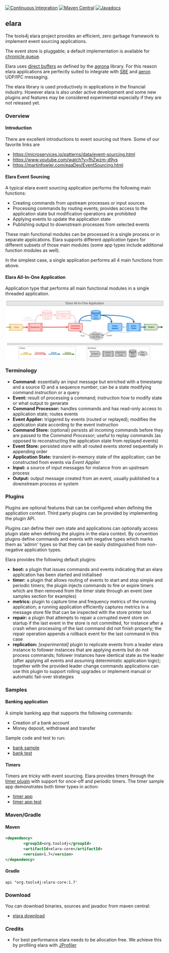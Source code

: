 [![Continuous Integration](https://github.com/tools4j/elara/workflows/Continuous%20Integration/badge.svg)](https://github.com/tools4j/elara/actions?query=workflow%3A%22Continuous+Integration%22)
[![Maven Central](https://img.shields.io/maven-central/v/org.tools4j/elara-core.svg)](https://search.maven.org/search?q=a:elara-*)
[![Javadocs](http://www.javadoc.io/badge/org.tools4j/elara-core.svg)](http://www.javadoc.io/doc/org.tools4j/elara-core)
## elara
The tools4j elara project provides an efficient, zero garbage framework to implement event sourcing applications.  

The event store is pluggable; a default implementation is available for [chronicle queue](https://github.com/OpenHFT/Chronicle-Queue).
  
Elara uses [direct buffers](https://www.javadoc.io/static/org.agrona/agrona/1.7.1/index.html?org/agrona/DirectBuffer.html) as defined by the [agrona](https://github.com/real-logic/agrona) library.  For this reason elara applications are perfectly suited to integrate with [SBE](https://github.com/real-logic/simple-binary-encoding) and [aeron](https://github.com/real-logic/aeron) UDP/IPC messaging.

The elara library is used productively in applications in the financial industry.  However elara is also under active development and some new plugins and features may be considered experimental especially if they are not released yet.

### Overview

#### Introduction
There are excellent introductions to event sourcing out there.  Some of our favorite links are
* https://microservices.io/patterns/data/event-sourcing.html
* https://www.youtube.com/watch?v=fhZwzm-d9ys
* https://martinfowler.com/eaaDev/EventSourcing.html

#### Elara Event Sourcing
A typical elara event sourcing application performs the following main functions:
* Creating commands from upstream processes or input sources 
* Processing commands by routing events; provides access to the application state but modification operations are prohibited 
* Applying events to update the application state
* Publishing output to downstream processes from selected events

These main functional modules can be processed in a single process or in separate applications.  Elara supports
different _application types_ for different subsets of those main modules (some app types include additional function 
modules as well).

In the simplest case, a single application performs all 4 main functions from above.

#### Elara All-In-One Application

Application type that performs all main functional modules in a single threaded application.

![Elara All-In_One App](./doc/elara-all-in-one-app.jpg)

### Terminology 
* **Command:** essentially an input message but enriched with a timestamp and a source ID and a sequence number; can be a state modifying command instruction or a query
* **Event:** result of processing a command; instruction how to modify state or what output to generate
* **Command Processor:** handles commands and has read-only access to application state; routes events
* **Event Applier:** triggered by events (routed or replayed); modifies the application state according to the event instruction
* **Command Store:** (optional) persists all incoming commands before they are passed to the _Command Processor_; useful to replay commands (as opposed to reconstructing the application state from replayed events) 
* **Event Store:** persisted store with all routed events stored sequentially in appending order
* **Application State:** transient in-memory state of the application;  can be constructed from events via _Event Applier_
* **Input:** a source of input messages for instance from an upstream process
* **Output:** output message created from an event, usually published to a downstream process or system

### Plugins
Plugins are optional features that can be configured when defining the application context.  Third party plugins can be
provided by implementing the plugin API.  

Plugins can define their own state and applications can optionally access plugin state when defining the plugins in the
elara context.  By convention plugins define commands and events with negative types which marks them as 'admin' types 
so that they can be easily distinguished from non-negative application types.

Elara provides the following default plugins:

* **boot:** a plugin that issues commands and events indicating that an elara application has been started and initialised
* **timer:** a plugin that allows routing of events to start and stop simple and periodic timers;  the plugin injects
             commands to fire or expire timers which are then removed from the timer state through an event 
             (see samples section for examples) 
* **metrics:** plugin to capture time and frequency metrics of the running application;  a running application 
               efficiently captures metrics in a message store file that can be inspected with the store printer tool  
* **repair:** a plugin that attempts to repair a corrupted event store on startup if the last event in the store is not 
              committed, for instance after a crash when processing of the last command did not finish properly;  the
              repair operation appends a rollback event for the last command in this case 
* **replication:** *[experimental]* plugin to replicate events from a leader elara instance to follower instances that 
                   are applying events but do not process commands;  follower instances have identical state as the 
                   leader (after applying all events and assuming deterministic application logic);  together with the
                   provided leader change commands applications can use this plugin to support rolling upgrades or 
                   implement manual or automatic fail-over strategies

### Samples

#### Banking application
A simple banking app that supports the following commands:
* Creation of a bank account
* Money deposit, withdrawal and transfer

Sample code and test to run:
* [bank sample](https://github.com/tools4j/elara/tree/master/elara-samples/src/main/java/org/tools4j/elara/samples/bank)
* [bank test](https://github.com/tools4j/elara/blob/master/elara-samples/src/test/java/org/tools4j/elara/samples/bank/BankApplicationTest.java)

#### Timers
Timers are tricky with event sourcing.  Elara provides timers through the [timer plugin](https://github.com/tools4j/elara/tree/master/elara-core/src/main/java/org/tools4j/elara/plugin/timer) with support for once-off and periodic timers.  The timer sample app demonstrates both timer types in action:
* [timer app](https://github.com/tools4j/elara/tree/master/elara-samples/src/main/java/org/tools4j/elara/samples/timer)
* [timer app test](https://github.com/tools4j/elara/blob/master/elara-samples/src/test/java/org/tools4j/elara/samples/timer/TimerApplicationTest.java)

### Maven/Gradle

#### Maven
```xml
<dependency>
        <groupId>org.tools4j</groupId>
        <artifactId>elara-core</artifactId>
        <version>1.7</version>
</dependency>
```

#### Gradle
```
api "org.tools4j:elara-core:1.7'
```

### Download
You can download binaries, sources and javadoc from maven central:
* [elara download](https://search.maven.org/search?q=a:elara-*)

### Credits
* For best performance elara needs to be allocation free.  We achieve this by profiling elara with [JProfiler](https://www.ej-technologies.com/products/jprofiler/overview.html)
